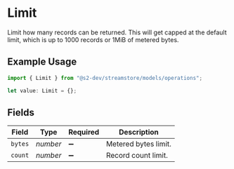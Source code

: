 # Limit

Limit how many records can be returned.
This will get capped at the default limit,
which is up to 1000 records or 1MiB of metered bytes.

## Example Usage

```typescript
import { Limit } from "@s2-dev/streamstore/models/operations";

let value: Limit = {};
```

## Fields

| Field                | Type                 | Required             | Description          |
| -------------------- | -------------------- | -------------------- | -------------------- |
| `bytes`              | *number*             | :heavy_minus_sign:   | Metered bytes limit. |
| `count`              | *number*             | :heavy_minus_sign:   | Record count limit.  |
